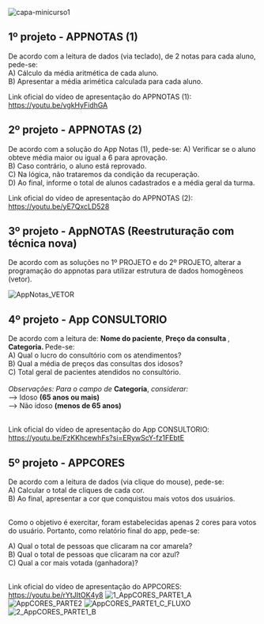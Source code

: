 
![capa-minicurso1](https://github.com/user-attachments/assets/d537ae05-5046-4a9e-88fe-aac5a461abd6)

<h2>1º projeto - APPNOTAS (1) </h2>
De acordo com a leitura de dados (via teclado), de 2 notas para cada aluno, pede-se: 
<br> A)	Cálculo da média aritmética de cada aluno.
<br> B)	Apresentar a média arimética calculada para cada aluno. 

Link oficial do vídeo de apresentação do APPNOTAS (1): https://youtu.be/vgkHyFidhGA


<h2>2º projeto - APPNOTAS (2) </h2>
De acordo com a solução do App Notas (1), pede-se:  
A)	Verificar se o aluno obteve média maior ou igual a 6 para aprovação. 
<br> B)	Caso contrário, o aluno está reprovado. 
<br> C)	Na lógica, não trataremos da condição da recuperação.
<br> D)	Ao final, informe o total de alunos cadastrados e a média geral da turma. 

Link oficial do vídeo de apresentação do APPNOTAS (2): https://youtu.be/yE7QxcLD528

<h2>3º projeto - AppNOTAS (Reestruturação com técnica nova) </h2>
De acordo com as soluções no 1º PROJETO e do 2º PROJETO, alterar a programação do appnotas para utilizar estrutura de dados homogêneos (vetor).

![AppNotas_VETOR](https://github.com/user-attachments/assets/41efc03b-057c-4a5b-8bb6-79f45bcf8e30)


<h2>4º projeto - App CONSULTORIO  </h2>
De acordo com a leitura de: <b>Nome do paciente</b>, <b>Preço da consulta </b>, <b>	Categoria. </b>
  Pede-se:
<br> A)	Qual o lucro do consultório com os atendimentos? 
<br> B)	Qual a média de preços das consultas dos idosos?
<br> C)	Total geral de pacientes atendidos no consultório.
<br>
<br>
<i>Observações: Para o campo de</i> <b>Categoria</b>, <i>considerar:</i>
<br> --> Idoso <b>(65 anos ou mais)</b>
<br> --> Não idoso <b>(menos de 65 anos)</b>

<br>Link oficial do vídeo de apresentação do App CONSULTORIO: https://youtu.be/FzKKhcewhFs?si=ERywScY-fz1FEbtE

<h2>5º projeto - APPCORES </h2>
De acordo com a leitura de dados (via clique do mouse), pede-se: 
<br> A)	Calcular o total de cliques de cada cor. 
<br> B)	Ao final, apresentar a cor que conquistou mais votos dos usuários.

<br> Como o objetivo é exercitar, foram estabelecidas apenas 2 cores para votos do usuário. Portanto, como relatório final do app, pede-se: 

A)	Qual o total de pessoas que clicaram na cor amarela? 
<br> B)	Qual o total de pessoas que clicaram na cor azul?
<br> C)	Qual a cor mais votada (ganhadora)?

<br>Link oficial do vídeo de apresentação do APPCORES: https://youtu.be/rYtJItOK4y8
![1_AppCORES_PARTE1_A](https://github.com/user-attachments/assets/f539c3fa-b72d-41b5-a948-21c3e8f711fc)
![AppCORES_PARTE2](https://github.com/user-attachments/assets/058e27ce-f03e-4721-befe-96cd1070961e)
![AppCORES_PARTE1_C_FLUXO](https://github.com/user-attachments/assets/ddafcd38-f639-44dd-987f-ab640caa9f22)
![2_AppCORES_PARTE1_B](https://github.com/user-attachments/assets/9ac892d1-d8d5-4731-85a0-0f89231dea6d)



